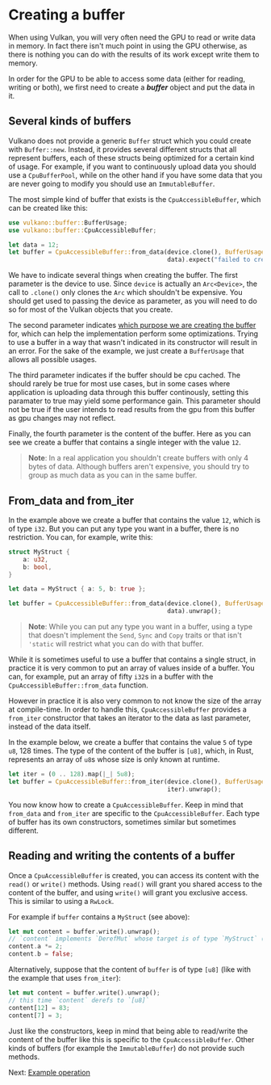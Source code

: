 # Creating a buffer

When using Vulkan, you will very often need the GPU to read or write data in memory. In fact
there isn't much point in using the GPU otherwise, as there is nothing you can do with the results
of its work except write them to memory.

In order for the GPU to be able to access some data (either for reading, writing or both), we
first need to create a ***buffer*** object and put the data in it.

## Several kinds of buffers

Vulkano does not provide a generic `Buffer` struct which you could create with `Buffer::new`.
Instead, it provides several different structs that all represent buffers, each of these structs
being optimized for a certain kind of usage. For example, if you want to continuously upload data
you should use a `CpuBufferPool`, while on the other hand if you have some data that you are never
going to modify you should use an `ImmutableBuffer`.

The most simple kind of buffer that exists is the `CpuAccessibleBuffer`, which can be created
like this:

```rust
use vulkano::buffer::BufferUsage;
use vulkano::buffer::CpuAccessibleBuffer;

let data = 12;
let buffer = CpuAccessibleBuffer::from_data(device.clone(), BufferUsage::all(), false,
                                            data).expect("failed to create buffer");
```

We have to indicate several things when creating the buffer. The first parameter is the device
to use. Since `device` is actually an `Arc<Device>`, the call to `.clone()` only clones the `Arc`
which shouldn't be expensive. You should get used to passing the device as parameter, as you will
need to do so for most of the Vulkan objects that you create.

The second parameter indicates [which purpose we are creating the
buffer](https://docs.rs/vulkano/0.18.0/vulkano/buffer/struct.BufferUsage.html) for, which can help the
implementation perform some optimizations. Trying to use a buffer in a way that wasn't indicated in
its constructor will result in an error. For the sake of the example, we just create a
`BufferUsage` that allows all possible usages.

The third parameter indicates if the buffer should be cpu cached. The should rarely be true for most
use cases, but in some cases where application is uploading data through this buffer continously,
setting this paramater to true may yield some performance gain. This parameter should not be true if
the user intends to read results from the gpu from this buffer as gpu changes may not reflect.

Finally, the fourth parameter is the content of the buffer. Here as you can see we create a buffer
that contains a single integer with the value `12`.

> **Note**: In a real application you shouldn't create buffers with only 4 bytes of data. Although
> buffers aren't expensive, you should try to group as much data as you can in the same buffer.

## From_data and from_iter

In the example above we create a buffer that contains the value `12`, which is of type `i32`.
But you can put any type you want in a buffer, there is no restriction. You can, for example, write
this:

```rust
struct MyStruct {
    a: u32,
    b: bool,
}

let data = MyStruct { a: 5, b: true };

let buffer = CpuAccessibleBuffer::from_data(device.clone(), BufferUsage::all(), false,
                                            data).unwrap();
```

> **Note**: While you can put any type you want in a buffer, using a type that doesn't implement
> the `Send`, `Sync` and `Copy` traits or that isn't `'static` will restrict what you can do with
> that buffer.

While it is sometimes useful to use a buffer that contains a single struct, in practice it is very
common to put an array of values inside of a buffer. You can, for example, put an array of fifty
`i32`s in a buffer with the `CpuAccessibleBuffer::from_data` function.

However in practice it is also very common to not know the size of the array at compile-time. In
order to handle this, `CpuAccessibleBuffer` provides a `from_iter` constructor that takes an
iterator to the data as last parameter, instead of the data itself.

In the example below, we create a buffer that contains the value `5` of type `u8`, 128 times. The
type of the content of the buffer is `[u8]`, which, in Rust, represents an array of `u8`s whose size
is only known at runtime.

```rust
let iter = (0 .. 128).map(|_| 5u8);
let buffer = CpuAccessibleBuffer::from_iter(device.clone(), BufferUsage::all(), false,
                                            iter).unwrap();
```

You now know how to create a `CpuAccessibleBuffer`.
Keep in mind that `from_data` and `from_iter` are specific to the `CpuAccessibleBuffer`. Each type
of buffer has its own constructors, sometimes similar but sometimes different.

## Reading and writing the contents of a buffer

Once a `CpuAccessibleBuffer` is created, you can access its content with the `read()` or `write()`
methods. Using `read()` will grant you shared access to the content of the buffer, and using
`write()` will grant you exclusive access. This is similar to using a `RwLock`.

For example if `buffer` contains a `MyStruct` (see above):

```rust
let mut content = buffer.write().unwrap();
// `content` implements `DerefMut` whose target is of type `MyStruct` (the content of the buffer)
content.a *= 2;
content.b = false;
```

Alternatively, suppose that the content of `buffer` is of type `[u8]` (like with the example that
uses `from_iter`):

```rust
let mut content = buffer.write().unwrap();
// this time `content` derefs to `[u8]`
content[12] = 83;
content[7] = 3;
```

Just like the constructors, keep in mind that being able to read/write the content of the buffer
like this is specific to the `CpuAccessibleBuffer`. Other kinds of buffers (for example the
`ImmutableBuffer`) do not provide such methods.

Next: [Example operation](/guide/example-operation)
